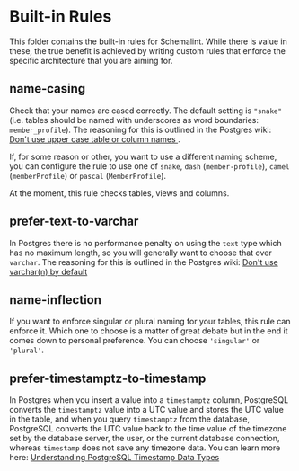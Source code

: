 # Built-in Rules

This folder contains the built-in rules for Schemalint.
While there is value in these, the true benefit is achieved by writing custom rules that enforce the specific architecture that you are aiming for.


## name-casing

Check that your names are cased correctly. The default setting is `"snake"` (i.e. tables should be named with underscores as word boundaries: `member_profile`).
The reasoning for this is outlined in the Postgres wiki: [Don't use upper case table or column names ](https://wiki.postgresql.org/wiki/Don't_Do_This#Don.27t_use_upper_case_table_or_column_names).

If, for some reason or other, you want to use a different naming scheme, you can configure the rule to use one of `snake`, `dash` (`member-profile`), `camel` (`memberProfile`) or `pascal` (`MemberProfile`).

At the moment, this rule checks tables, views and columns. 


## prefer-text-to-varchar

In Postgres there is no performance penalty on using the `text` type which has no maximum length, so you will generally want to choose that over `varchar`.
The reasoning for this is outlined in the Postgres wiki: [Don't use varchar(n) by default](https://wiki.postgresql.org/wiki/Don't_Do_This#Don.27t_use_varchar.28n.29_by_default)


## name-inflection

If you want to enforce singular or plural naming for your tables, this rule can enforce it.
Which one to choose is a matter of great debate but in the end it comes down to personal preference. You can choose `'singular'`  or `'plural'`.


## prefer-timestamptz-to-timestamp

In Postgres when you insert a value into a `timestamptz` column, PostgreSQL converts the `timestamptz` value into a UTC value and stores the UTC value in the table, and when you query `timestamptz`
from the database, PostgreSQL converts the UTC value back to the time value of the timezone set by the database server, the user, or the current database connection, whereas `timestamp` does not save any 
timezone data. You can learn more here: [Understanding PostgreSQL Timestamp Data Types](https://www.postgresqltutorial.com/postgresql-timestamp/)

    
